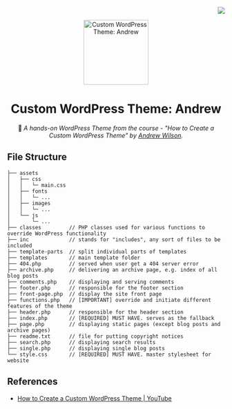 <!-- Badge for License -->
<div align="right">

  [![](https://img.shields.io/github/license/Hsins-Lab/wp-theme-andrew.svg?style=flat-square)](./LICENSE)

</div>

<!-- title, logo and description -->
<div align="center">
  <img src="https://i.imgur.com/lEosH3Q.png" alt="Custom WordPress Theme: Andrew" height="150px">

# Custom WordPress Theme: Andrew

🧪 _A hands-on WordPress Theme from the course - "How to Create a Custom WordPress Theme" by [Andrew Wilson](https://github.com/wilsmex)._

</div>

## File Structure

```
├── assets
│   ├── css
│   │   └─ main.css
│   ├── fonts
│   │   └─ ...
│   ├── images
│   │   └─ ...
│   └── js
│       └─ ...
├── classes         // PHP classes used for various functions to override WordPress functionality
├── inc             // stands for "includes", any sort of files to be included
├── template-parts  // split individual parts of templates
├── templates       // main template folder
├── 404.php         // served when user get a 404 server error
├── archive.php     // delivering an archive page, e.g. index of all blog posts
├── comments.php    // displaying and serving comments
├── footer.php      // responsible for the footer section
├── front-page.php  // display the site front page
├── functions.php   // [IMPORTANT] override and initiate different features of the theme
├── header.php      // responsible for the header section
├── index.php       // [REQUIRED] MUST HAVE. serves as the fallback
├── page.php        // displaying static pages (except blog posts and archive pages)
├── readme.txt      // file for putting copyright notices
├── search.php      // displaying search results
├── single.php      // displaying single blog posts
└── style.css       // [REQUIRED] MUST HAVE. master stylesheet for website
```

## References

- [How to Create a Custom WordPress Theme | YouTube](https://www.youtube.com/watch?v=-h7gOJbIpmo)